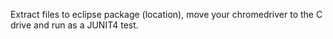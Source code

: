 Extract files to eclipse package (location), move your chromedriver to the C drive and run as a JUNIT4 test.